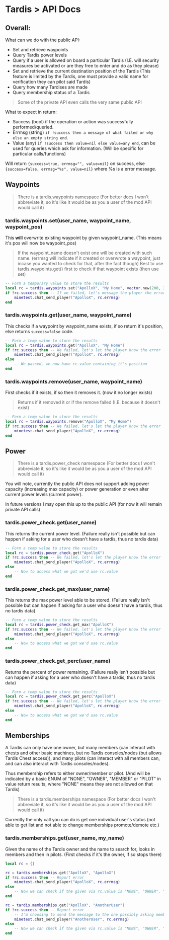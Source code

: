 # Tardis > API Docs

## Overall:

What can we do with the public API:

* Set and retrieve waypoints
* Query Tardis power levels
* Query if a user is allowed on board a particular Tardis (I.E. will security measures be activated or are they free to enter and do as they please)
* Set and retrieve the current destination position of the Tardis (This feature is limited by the Tardis, one must provide a valid name for verification they can pilot said Tardis)
* Query how many Tardises are made
* Query membership status of a Tardis

> Some of the private API even calls the very same public API

What to expect in return:

* Success (bool) if the operation or action was successfully performed/queried.
* Errmsg (string) `if !success then a message of what failed or why else an empty string end`.
* Value (any) `if !success then value=nil else value=any end`, can be used for queries which ask for information. (Will be specific for particular calls/functions)

Will return `{success=true, errmsg="", value=nil}` on success, else `{success=false, errmsg="%s", value=nil}` where %s is a error message.

## Waypoints

> There is a tardis.waypoints namespace (For better docs I won't abbreviate it, so it's like it would be as you a user of the mod API would call it)

### tardis.waypoints.set(user_name, waypoint_name, waypoint_pos)

This **will** overwrite existing waypoint by given waypoint_name. (This means it's pos will now be waypoint_pos)

> If the waypoint_name doesn't exist one will be created with such name. (errmsg will indicate if it created or overwrote a waypoint, just incase you wanted to check for that, after the fact though)
> Best to use tardis.waypoints.get() first to check if that waypoint exists (then use set)

```lua
-- Form a temporary value to store the results
local rc = tardis.waypoints.set("ApolloX", "My Home", vector.new(200, 2000, 250))
if !rc.success then -- If we failed, let's message the player the error message
    minetest.chat_send_player("ApolloX", rc.errmsg)
end
```

### tardis.waypoints.get(user_name, waypoint_name)

This checks if a waypoint by waypoint_name exists, if so return it's position, else returns `success=false` code.

```lua
-- Form a temp value to store the results
local rc = tardis.waypoints.get("ApolloX", "My Home")
if !rc.success then -- We failed, let's let the player know the error
    minetest.chat_send_player("ApolloX", rc.errmsg)
else
    -- We passed, we now have rc.value containing it's position
end
```

### tardis.waypoints.remove(user_name, waypoint_name)

First checks if it exists, if so then it removes it. (now it no longer exists)

> Returns if it removed it or if the remove failed (I.E. because it doesn't exist)

```lua
-- Form a temp value to store the results
local rc = tardis.waypoints.remove("ApolloX", "My Home")
if !rc.success then -- We failed, let's let the player know the error
    minetest.chat_send_player("ApolloX", rc.errmsg)
end
```

## Power

> There is a tardis.power_check namespace (For better docs I won't abbreviate it, so it's like it would be as you a user of the mod API would call it)

You will note, currently the public API does not support adding power capacity (increasing max capacity) or power generation or even alter current power levels (current power).

In future versions I may open this up to the public API (for now it will remain private API calls)

### tardis.power_check.get(user_name)

This returns the current power level. (Failure really isn't possible but can happen if asking for a user who doesn't have a tardis, thus no tardis data)

```lua
-- Form a temp value to store the results
local rc = tardis.power_check.get("ApolloX")
if !rc.success then -- We failed, let's let the player know the error
    minetest.chat_send_player("ApolloX", rc.errmsg)
else
    -- Now to access what we got we'd use rc.value
end
```

### tardis.power_check.get_max(user_name)

This returns the max power level able to be stored. (Failure really isn't possible but can happen if asking for a user who doesn't have a tardis, thus no tardis data)

```lua
-- Form a temp value to store the results
local rc = tardis.power_check.get_max("ApolloX")
if !rc.success then -- We failed, let's let the player know the error
    minetest.chat_send_player("ApolloX", rc.errmsg)
else
    -- Now to access what we got we'd use rc.value
end
```

### tardis.power_check.get_perc(user_name)

Returns the percent of power remaining. (Failure really isn't possible but can happen if asking for a user who doesn't have a tardis, thus no tardis data)

```lua
-- Form a temp value to store the results
local rc = tardis.power_check.get_perc("ApolloX")
if !rc.success then -- We failed, let's let the player know the error
    minetest.chat_send_player("ApolloX", rc.errmsg)
else
    -- Now to access what we got we'd use rc.value
end
```

## Memberships

A Tardis can only have one owner, but many members (can interact with chests and other basic machines, but no Tardis consoles/nodes (but allows Tardis Chest access)),
 and many pilots (can interact with all members can, and can also interact with Tardis consoles/nodes).

Thus membership refers to either owner/member or pilot. (And will be indicated by a basic ENUM of "NONE", "OWNER", "MEMBER" or "PILOT" in value
 return results, where "NONE" means they are not allowed on that Tardis)

> There is a tardis.memberships namespace  (For better docs I won't abbreviate it, so it's like it would be as you a user of the mod API would call it)

Currently the only call you can do is get one individual user's status (not able to get list and not able to change memberships promote/demote etc.)

### tardis.memberships.get(user_name, my_name)

Given the name of the Tardis owner and the name to search for, looks in members and then in pilots. (First checks if it's the owner, if so stops there)

```lua
local rc = {}

rc = tardis.memberships.get("ApolloX", "ApolloX")
if !rc.success then -- Report error
    minetest.chat_send_player("ApolloX", rc.errmsg)
else
    -- Now we can check if the given via rc.value is "NONE", "OWNER", "MEMBER" or "PILOT"
end

rc = tardis.memberships.get("ApolloX", "AnotherUser")
if !rc.success then -- Report error
    -- I'm choosing to send the message to the one possibly asking membership status
    minetest.chat_send_player("AnotherUser", rc.errmsg)
else
    -- Now we can check if the given via rc.value is "NONE", "OWNER", "MEMBER" or "PILOT"
end
```
